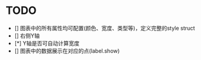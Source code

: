 # TODO

- [] 图表中的所有属性均可配置(颜色、宽度、类型等)，定义完整的style struct
- [] 右侧Y轴 
- [*] Y轴是否可自动计算宽度
- [] 图表中的数据展示在对应的点(label.show)